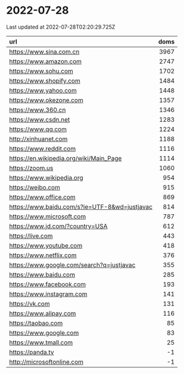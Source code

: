 # 2022-07-28

<!-- BEGIN -->
Last updated at 2022-07-28T02:20:29.725Z

url | doms
:- | -:
https://www.sina.com.cn | 3967
https://www.amazon.com | 2747
https://www.sohu.com | 1702
https://www.shopify.com | 1484
https://www.yahoo.com | 1448
https://www.okezone.com | 1357
https://www.360.cn | 1346
https://www.csdn.net | 1283
https://www.qq.com | 1224
http://xinhuanet.com | 1188
https://www.reddit.com | 1116
https://en.wikipedia.org/wiki/Main_Page | 1114
https://zoom.us | 1060
https://www.wikipedia.org | 954
https://weibo.com | 915
https://www.office.com | 869
https://www.baidu.com/s?ie=UTF-8&wd=justjavac | 814
https://www.microsoft.com | 787
https://www.jd.com/?country=USA | 612
https://live.com | 443
https://www.youtube.com | 418
https://www.netflix.com | 376
https://www.google.com/search?q=justjavac | 355
https://www.baidu.com | 285
https://www.facebook.com | 193
https://www.instagram.com | 141
https://vk.com | 131
https://www.alipay.com | 116
https://taobao.com | 85
https://www.google.com | 83
https://www.tmall.com | 25
https://panda.tv | -1
http://microsoftonline.com | -1
<!-- END -->
